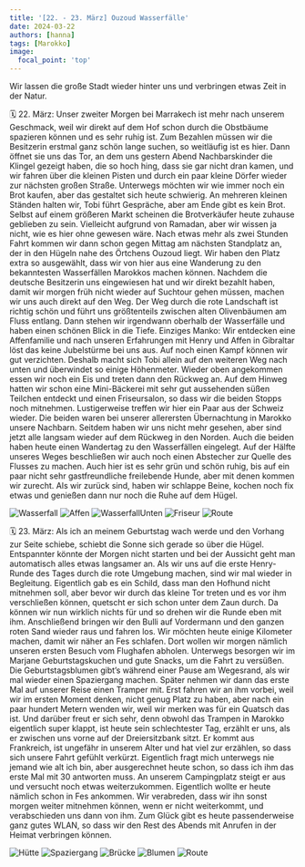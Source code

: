 ```yaml
---
title: '[22. - 23. März] Ouzoud Wasserfälle'
date: 2024-03-22
authors: [hanna]
tags: [Marokko]
image:
  focal_point: 'top'
---
```

Wir lassen die große Stadt wieder hinter uns und verbringen etwas Zeit in der Natur.

<!--more-->

🗓️ 22. März: Unser zweiter Morgen bei Marrakech ist mehr nach unserem Geschmack, weil wir direkt auf dem Hof schon durch die Obstbäume spazieren können und es sehr ruhig ist. Zum Bezahlen müssen wir die Besitzerin erstmal ganz schön lange suchen, so weitläufig ist es hier. Dann öffnet sie uns das Tor, an dem uns gestern Abend Nachbarskinder die Klingel gezeigt haben, die so hoch hing, dass sie gar nicht dran kamen, und wir fahren über die kleinen Pisten und durch ein paar kleine Dörfer wieder zur nächsten großen Straße. Unterwegs möchten wir wie immer noch ein Brot kaufen, aber das gestaltet sich heute schwierig. An mehreren kleinen Ständen halten wir, Tobi führt Gespräche, aber am Ende gibt es kein Brot. Selbst auf einem größeren Markt scheinen die Brotverkäufer heute zuhause geblieben zu sein. Vielleicht aufgrund von Ramadan, aber wir wissen ja nicht, wie es hier ohne gewesen wäre. Nach etwas mehr als zwei Stunden Fahrt kommen wir dann schon gegen Mittag am nächsten Standplatz an, der in den Hügeln nahe des Örtchens Ouzoud liegt. Wir haben den Platz extra so ausgewählt, dass wir von hier aus eine Wanderung zu den bekanntesten Wasserfällen Marokkos machen können. Nachdem die deutsche Besitzerin uns eingewiesen hat und wir direkt bezahlt haben, damit wir morgen früh nicht wieder auf Suchtour gehen müssen, machen wir uns auch direkt auf den Weg. Der Weg durch die rote Landschaft ist richtig schön und führt uns größtenteils zwischen alten Olivenbäumen am Fluss entlang. Dann stehen wir irgendwann oberhalb der Wasserfälle und haben einen schönen Blick in die Tiefe. Einziges Manko: Wir entdecken eine Affenfamilie und nach unseren Erfahrungen mit Henry und Affen in Gibraltar löst das keine Jubelstürme bei uns aus. Auf noch einen Kampf können wir gut verzichten. Deshalb macht sich Tobi allein auf den weiteren Weg nach unten und überwindet so einige Höhenmeter. Wieder oben angekommen essen wir noch ein Eis und treten dann den Rückweg an. Auf dem Hinweg hatten wir schon eine Mini-Bäckerei mit sehr gut aussehenden süßen Teilchen entdeckt und einen Friseursalon, so dass wir die beiden Stopps noch mitnehmen. Lustigerweise treffen wir hier ein Paar aus der Schweiz wieder. Die beiden waren bei unserer allerersten Übernachtung in Marokko unsere Nachbarn. Seitdem haben wir uns nicht mehr gesehen, aber sind jetzt alle langsam wieder auf dem Rückweg in den Norden. Auch die beiden haben heute einen Wandertag zu den Wasserfällen eingelegt. Auf der Hälfte unseres Weges beschließen wir auch noch einen Abstecher zur Quelle des Flusses zu machen. Auch hier ist es sehr grün und schön ruhig, bis auf ein paar nicht sehr gastfreundliche freilebende Hunde, aber mit denen kommen wir zurecht. Als wir zurück sind, haben wir schlappe Beine, kochen noch fix etwas und genießen dann nur noch die Ruhe auf dem
Hügel.

<img src="AussichtWasserfall.jpg" alt="Wasserfall" caption="">

<img src="Affen.jpg" alt="Affen" caption=" ">

<img src="WasserfallUnten.jpg" alt="WasserfallUnten" caption=" ">

<img src="Friseur.jpg" alt="Friseur" caption=" ">

<img src="Route_22.03.24.jpg" alt="Route" caption=" ">

🗓️ 23. März: Als ich an meinem Geburtstag wach werde und den Vorhang zur Seite schiebe, schiebt die Sonne sich gerade so über die Hügel. Entspannter könnte der Morgen nicht starten und bei der Aussicht geht man automatisch alles etwas langsamer an. Als wir uns auf die erste Henry-Runde des Tages durch die rote Umgebung machen, sind wir mal wieder in Begleitung. Eigentlich gab es ein Schild, dass man den Hofhund nicht mitnehmen soll, aber bevor wir durch das kleine Tor treten und es vor ihm verschließen können, quetscht er sich schon unter dem Zaun durch. Da können wir nun wirklich nichts für und so drehen wir die Runde eben mit ihm. Anschließend bringen wir den Bulli auf Vordermann und den ganzen roten Sand wieder raus und fahren los. Wir möchten heute einige Kilometer machen, damit wir näher an Fes schlafen. Dort wollen wir morgen nämlich unseren ersten Besuch vom Flughafen abholen. Unterwegs besorgen wir im Marjane Geburtstagskuchen und gute Snacks, um die Fahrt zu versüßen. Die Geburtstagsblumen gibt’s während einer Pause am Wegesrand, als wir mal wieder einen Spaziergang machen. Später nehmen wir dann das erste Mal auf unserer Reise einen Tramper mit. Erst fahren wir an ihm vorbei, weil wir im ersten Moment denken, nicht genug Platz zu haben, aber nach ein paar hundert Metern wenden wir, weil wir merken was für ein Quatsch das ist. Und darüber freut er sich sehr, denn obwohl das Trampen in Marokko eigentlich super klappt, ist heute sein schlechtester Tag, erzählt er uns, als er zwischen uns vorne auf der Dreiersitzbank sitzt. Er kommt aus Frankreich, ist ungefähr in unserem Alter und hat viel zur erzählen, so dass sich unsere Fahrt gefühlt verkürzt. Eigentlich fragt mich unterwegs nie jemand wie alt ich bin, aber ausgerechnet heute schon, so dass ich ihm das erste Mal mit 30 antworten muss. An unserem Campingplatz steigt er aus und versucht noch etwas weiterzukommen. Eigentlich wollte er heute nämlich schon in Fes ankommen. Wir verabreden, dass wir ihn sonst morgen weiter mitnehmen können, wenn er nicht weiterkommt, und verabschieden uns dann von ihm. Zum Glück gibt es heute passenderweise ganz gutes WLAN, so dass wir den Rest des Abends mit Anrufen in der Heimat verbringen können.

<img src="Huette.jpg" alt="Hütte" caption="">

<img src="Spaziergang.jpg" alt="Spaziergang" caption="">

<img src="Bruecke.jpg" alt="Brücke" caption="">

<img src="Blumen.jpg" alt="Blumen" caption="">

<img src="Route_23.03.24.jpg" alt="Route" caption=" ">